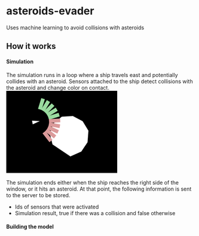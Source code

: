 # asteroids-evader
Uses machine learning to avoid collisions with asteroids

## How it works
#### Simulation

The simulation runs in a loop where a ship travels east and potentially collides with an asteroid.  Sensors attached to the ship detect collisions with the asteroid and change color on contact.
![screenshot](https://raw.githubusercontent.com/dan-silver/asteroids-evader/master/screenshot.png)

The simulation ends either when the ship reaches the right side of the window, or it hits an asteroid.  At that point, the following information is sent to the server to be stored.
 * Ids of sensors that were activated
 * Simulation result, true if there was a collision and false otherwise

#### Building the model
